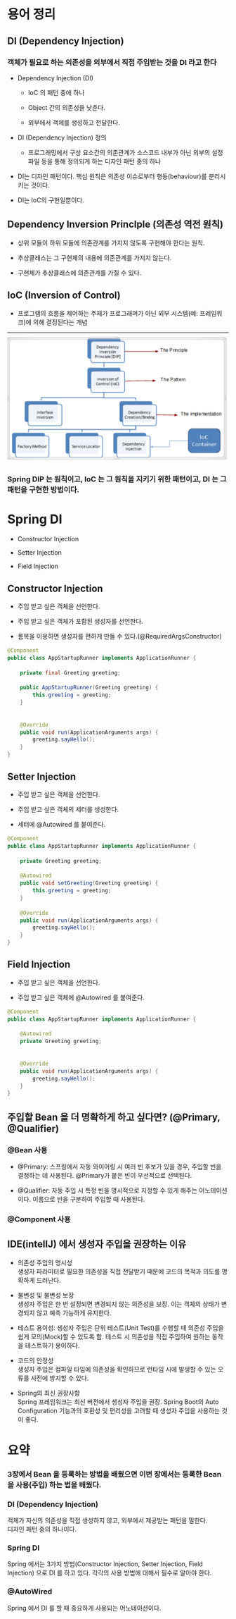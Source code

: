 # 용어 정리

## DI (Dependency Injection)

### 객체가 필요로 하는 의존성을 외부에서 직접 주입받는 것을 DI 라고 한다

- Dependency Injection (DI)
    
    - IoC 의 패턴 중에 하나
        
    - Object 간의 의존성을 낮춘다.
        
    - 외부에서 객체를 생성하고 전달한다.
        
- DI (Dependency Injection) 정의
    
    - 프로그래밍에서 구성 요소간의 의존관계가 소스코드 내부가 아닌 외부의 설정파일 등을 통해 정의되게 하는 디자인 패턴 중의 하나
        
- DI는 디자인 패턴이다. 핵심 원칙은 의존성 이슈로부터 행동(behaviour)를 분리시키는 것이다.
    
- DI는 IoC의 구현일뿐이다.
    

## Dependency Inversion Princlple (의존성 역전 원칙)

- 상위 모듈이 하위 모듈에 의존관계를 가지지 않도록 구현해야 한다는 원칙.
    
- 추상클래스는 그 구현체의 내용에 의존관계를 가지지 않는다.
    
- 구현체가 추상클래스에 의존관계를 가질 수 있다.
    

## IoC (Inversion of Control)

- 프로그램의 흐름을 제어하는 주체가 프로그래머가 아닌 외부 시스템(예: 프레임워크)에 의해 결정된다는 개념
    
![dip_hierarchy.png](./img/dip_hierarchy.png)

### Spring DIP 는 원칙이고, IoC 는 그 원칙을 지키기 위한 패턴이고, DI 는 그 패턴을 구현한 방법이다.

# Spring DI

- Constructor Injection
    
- Setter Injection
    
- Field Injection
    

## Constructor Injection

- 주입 받고 싶은 객체을 선언한다.
    
- 주입 받고 싶은 객체가 포함된 생성자를 선언한다.
    
- 롬복을 이용하면 생성자를 편하게 만들 수 있다.(@RequiredArgsConstructor)
    

```java
@Component
public class AppStartupRunner implements ApplicationRunner {

    private final Greeting greeting;

    public AppStartupRunner(Greeting greeting) {
        this.greeting = greeting;
    }


    @Override
    public void run(ApplicationArguments args) {
        greeting.sayHello();
    }
}
```

## Setter Injection

- 주입 받고 싶은 객체을 선언한다.
    
- 주입 받고 싶은 객체의 세터를 생성한다.
    
- 세터에 @Autowired 를 붙여준다.
    

```java
@Component
public class AppStartupRunner implements ApplicationRunner {

    private Greeting greeting;

    @Autowired
    public void setGreeting(Greeting greeting) {
        this.greeting = greeting;
    }
    
    @Override
    public void run(ApplicationArguments args) {
        greeting.sayHello();
    }
}
```

## Field Injection

- 주입 받고 싶은 객체을 선언한다.
    
- 주입 받고 싶은 객체에 @Autowired 를 붙여준다.
    

```java
@Component
public class AppStartupRunner implements ApplicationRunner {

    @Autowired
    private Greeting greeting;


    @Override
    public void run(ApplicationArguments args) {
        greeting.sayHello();
    }
}
```

## 주입할 Bean 을 더 명확하게 하고 싶다면? (@Primary, @Qualifier)

### @Bean 사용

- @Primary: 스프링에서 자동 와이어링 시 여러 빈 후보가 있을 경우, 주입할 빈을 결정하는 데 사용된다. @Primary가 붙은 빈이 우선적으로 선택된다.
    
- @Qualifier: 자동 주입 시 특정 빈을 명시적으로 지정할 수 있게 해주는 어노테이션이다. 이름으로 빈을 구분하여 주입할 때 사용된다.
    
### @Component 사용


## IDE(intellJ) 에서 생성자 주입을 권장하는 이유

- 의존성 주입의 명시성  
    생성자 파라미터로 필요한 의존성을 직접 전달받기 때문에 코드의 목적과 의도를 명확하게 드러난다.
    
- 불변성 및 불변성 보장  
    생성자 주입은 한 번 설정되면 변경되지 않는 의존성을 보장. 이는 객체의 상태가 변경되지 않고 예측 가능하게 유지한다.
    
- 테스트 용이성: 생성자 주입은 단위 테스트(Unit Test)를 수행할 때 의존성 주입을 쉽게 모의(Mock)할 수 있도록 함. 테스트 시 의존성을 직접 주입하여 원하는 동작을 테스트하기 용이하다.
    
- 코드의 안정성  
    생성자 주입은 컴파일 타임에 의존성을 확인하므로 런타임 시에 발생할 수 있는 오류를 사전에 방지할 수 있다.
    
- Spring의 최신 권장사항  
    Spring 프레임워크는 최신 버전에서 생성자 주입을 권장. Spring Boot의 Auto Configuration 기능과의 호환성 및 편리성을 고려할 때 생성자 주입을 사용하는 것이 좋다.
    

# 요약

### 3장에서 Bean 을 등록하는 방법을 배웠으면 이번 장에서는 등록한 Bean 을 사용(주입) 하는 법을 배웠다.

### DI (Dependency Injection)

객체가 자신의 의존성을 직접 생성하지 않고, 외부에서 제공받는 패턴을 말한다.  
디자인 패턴 중의 하나이다.

### Spring DI

Spring 에서는 3가지 방법(Constructor Injection, Setter Injection, Field Injection) 으로 DI 를 하고 있다. 각각의 사용 방법에 대해서 필수로 알아야 한다.

### @AutoWired

Spring 에서 DI 를 할 때 중요하게 사용되는 어노테이션이다.